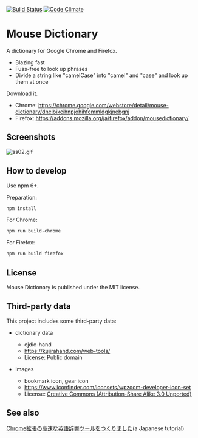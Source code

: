 [![Build Status](https://travis-ci.org/wtetsu/mouse-dictionary.svg?branch=master)](https://travis-ci.org/wtetsu/mouse-dictionary)
[![Code Climate](https://codeclimate.com/github/wtetsu/mouse-dictionary/badges/gpa.svg)](https://codeclimate.com/github/wtetsu/mouse-dictionary)

# Mouse Dictionary

A dictionary for Google Chrome and Firefox.

- Blazing fast
- Fuss-free to look up phrases
- Divide a string like "camelCase" into "camel" and "case" and look up them at once

Download it.

- Chrome: https://chrome.google.com/webstore/detail/mouse-dictionary/dnclbikcihnpjohihfcmmldgkjnebgnj
- Firefox: https://addons.mozilla.org/ja/firefox/addon/mousedictionary/

## Screenshots

![ss02.gif](https://github.com/wtetsu/mouse-dictionary/blob/images/ss02.gif)

## How to develop

Use npm 6+.

Preparation:

```sh
npm install
```

For Chrome:

```sh
npm run build-chrome
```

For Firefox:

```sh
npm run build-firefox
```

## License

Mouse Dictionary is published under the MIT license.

## Third-party data

This project includes some third-party data:

- dictionary data

  - ejdic-hand
  - https://kujirahand.com/web-tools/
  - License: Public domain

- Images
  - bookmark icon, gear icon
  - https://www.iconfinder.com/iconsets/wpzoom-developer-icon-set
  - License: [Creative Commons (Attribution-Share Alike 3.0 Unported)](https://creativecommons.org/licenses/by-sa/3.0/)
  
## See also

[Chrome拡張の高速な英語辞書ツールをつくりました](https://qiita.com/wtetsu/items/c43232c6c44918e977c9)(a Japanese tutorial)
